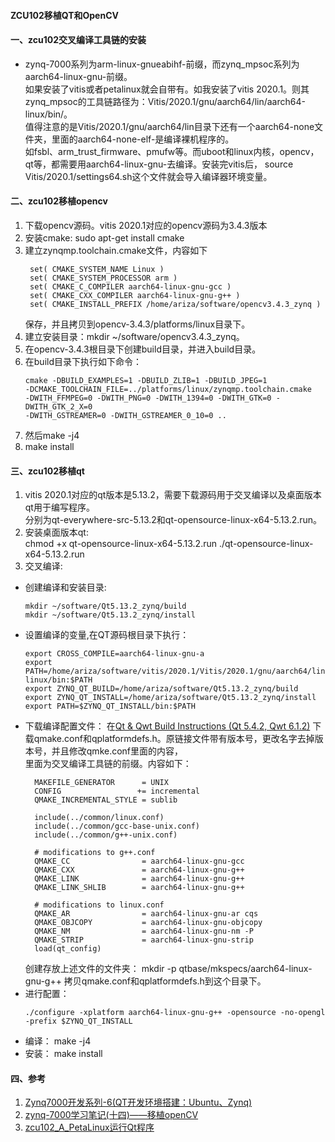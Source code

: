 #### ZCU102移植QT和OpenCV

#### 一、zcu102交叉编译工具链的安装
* zynq-7000系列为arm-linux-gnueabihf-前缀，而zynq_mpsoc系列为aarch64-linux-gnu-前缀。   
  如果安装了vitis或者petalinux就会自带有。如我安装了vitis 2020.1。则其zynq_mpsoc的工具链路径为：Vitis/2020.1/gnu/aarch64/lin/aarch64-linux/bin/。   
  值得注意的是Vitis/2020.1/gnu/aarch64/lin目录下还有一个aarch64-none文件夹，里面的aarch64-none-elf-是编译裸机程序的。   
  如fsbl、arm_trust_firmware、pmufw等。而uboot和linux内核，opencv，qt等，都需要用aarch64-linux-gnu-去编译。安装完vitis后，
  source Vitis/2020.1/settings64.sh这个文件就会导入编译器环境变量。
#### 二、zcu102移植opencv
1. 下载opencv源码。vitis 2020.1对应的opencv源码为3.4.3版本
2. 安装cmake: sudo apt-get install cmake   
3. 建立zynqmp.toolchain.cmake文件，内容如下
   ```
    set( CMAKE_SYSTEM_NAME Linux )
    set( CMAKE_SYSTEM_PROCESSOR arm )
    set( CMAKE_C_COMPILER aarch64-linux-gnu-gcc )
    set( CMAKE_CXX_COMPILER aarch64-linux-gnu-g++ )
    set( CMAKE_INSTALL_PREFIX /home/ariza/software/opencv3.4.3_zynq )
    ```
   保存，并且拷贝到opencv-3.4.3/platforms/linux目录下。
4. 建立安装目录：mkdir ~/software/opencv3.4.3_zynq。
5. 在opencv-3.4.3根目录下创建build目录，并进入build目录。
6. 在build目录下执行如下命令：
   ```
   cmake -DBUILD_EXAMPLES=1 -DBUILD_ZLIB=1 -DBUILD_JPEG=1   
   -DCMAKE_TOOLCHAIN_FILE=../platforms/linux/zynqmp.toolchain.cmake    
   -DWITH_FFMPEG=0 -DWITH_PNG=0 -DWITH_1394=0 -DWITH_GTK=0 -DWITH_GTK_2_X=0   
   -DWITH_GSTREAMER=0 -DWITH_GSTREAMER_0_10=0 ..
   ```
7. 然后make -j4
8.  make install

#### 三、zcu102移植qt
1. vitis 2020.1对应的qt版本是5.13.2，需要下载源码用于交叉编译以及桌面版本qt用于编写程序。   
   分别为qt-everywhere-src-5.13.2和qt-opensource-linux-x64-5.13.2.run。
2. 安装桌面版本qt:  
   chmod +x qt-opensource-linux-x64-5.13.2.run
   ./qt-opensource-linux-x64-5.13.2.run
3. 交叉编译:
* 创建编译和安装目录:   
  ```
  mkdir ~/software/Qt5.13.2_zynq/build   
  mkdir ~/software/Qt5.13.2_zynq/install
  ```
* 设置编译的变量,在QT源码根目录下执行： 
  ```
  export CROSS_COMPILE=aarch64-linux-gnu-a
  export PATH=/home/ariza/software/vitis/2020.1/Vitis/2020.1/gnu/aarch64/lin/aarch64-linux/bin:$PATH 
  export ZYNQ_QT_BUILD=/home/ariza/software/Qt5.13.2_zynq/build
  export ZYNQ_QT_INSTALL=/home/ariza/software/Qt5.13.2_zynq/install
  export PATH=$ZYNQ_QT_INSTALL/bin:$PATH
  ```
* 下载编译配置文件：
  在[Qt & Qwt Build Instructions (Qt 5.4.2, Qwt 6.1.2)](https://xilinx-wiki.atlassian.net/wiki/spaces/A/pages/18842110/Qt+Qwt+Build+Instructions+Qt+5.4.2+Qwt+6.1.2#Qt&QwtBuildInstructions(Qt5.4.2,Qwt6.1.2)-BuildandInstall.1)   
  下载qmake.conf和qplatformdefs.h。原链接文件带有版本号，更改名字去掉版本号，并且修改qmke.conf里面的内容，   
  里面为交叉编译工具链的前缀。内容如下：   
  ```
    MAKEFILE_GENERATOR      = UNIX
    CONFIG                 += incremental
    QMAKE_INCREMENTAL_STYLE = sublib

    include(../common/linux.conf)
    include(../common/gcc-base-unix.conf)
    include(../common/g++-unix.conf)

    # modifications to g++.conf
    QMAKE_CC                = aarch64-linux-gnu-gcc
    QMAKE_CXX               = aarch64-linux-gnu-g++
    QMAKE_LINK              = aarch64-linux-gnu-g++
    QMAKE_LINK_SHLIB        = aarch64-linux-gnu-g++

    # modifications to linux.conf
    QMAKE_AR                = aarch64-linux-gnu-ar cqs
    QMAKE_OBJCOPY           = aarch64-linux-gnu-objcopy
    QMAKE_NM                = aarch64-linux-gnu-nm -P
    QMAKE_STRIP             = aarch64-linux-gnu-strip
    load(qt_config)
  ```
  创建存放上述文件的文件夹：
  mkdir -p qtbase/mkspecs/aarch64-linux-gnu-g++
  拷贝qmake.conf和qplatformdefs.h到这个目录下。
* 进行配置：
  ```
  ./configure -xplatform aarch64-linux-gnu-g++ -opensource -no-opengl -prefix $ZYNQ_QT_INSTALL
  ```
* 编译： make -j4
* 安装： make install

#### 四、参考
1. [Zynq7000开发系列-6(QT开发环境搭建：Ubuntu、Zynq)](https://www.cnblogs.com/wmxfd/p/zynq7000_development_6_qt_development_environment_establishment_fot_ubuntu_and_zynq.html)
2. [zynq-7000学习笔记(十四)——移植openCV](https://blog.csdn.net/luotong86/article/details/52608231)
3. [zcu102_A_PetaLinux运行Qt程序](https://blog.csdn.net/botao_li/article/details/86712517)
